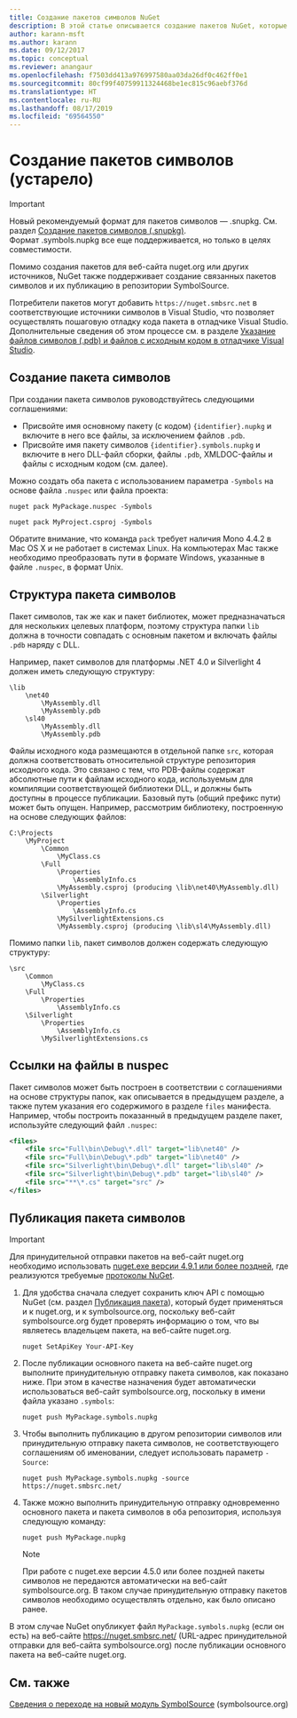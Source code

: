 ```yaml
---
title: Создание пакетов символов NuGet
description: В этой статье описывается создание пакетов NuGet, которые содержат только символы, для поддержки отладки других пакетов NuGet в Visual Studio.
author: karann-msft
ms.author: karann
ms.date: 09/12/2017
ms.topic: conceptual
ms.reviewer: anangaur
ms.openlocfilehash: f7503dd413a976997580aa03da26df0c462ff0e1
ms.sourcegitcommit: 80cf99f40759911324468be1ec815c96aebf376d
ms.translationtype: HT
ms.contentlocale: ru-RU
ms.lasthandoff: 08/17/2019
ms.locfileid: "69564550"
---
```

# <a name="creating-symbol-packages-legacy"></a>Создание пакетов символов (устарело)

> [!Important]
> Новый рекомендуемый формат для пакетов символов — .snupkg. См. раздел [Создание пакетов символов (.snupkg)](Symbol-Packages-snupkg.md). </br>
> Формат .symbols.nupkg все еще поддерживается, но только в целях совместимости.

Помимо создания пакетов для веб-сайта nuget.org или других источников, NuGet также поддерживает создание связанных пакетов символов и их публикацию в репозитории SymbolSource.

Потребители пакетов могут добавить `https://nuget.smbsrc.net` в соответствующие источники символов в Visual Studio, что позволяет осуществлять пошаговую отладку кода пакета в отладчике Visual Studio. Дополнительные сведения об этом процессе см. в разделе [Указание файлов символов (.pdb) и файлов с исходным кодом в отладчике Visual Studio](/visualstudio/debugger/specify-symbol-dot-pdb-and-source-files-in-the-visual-studio-debugger).

## <a name="creating-a-symbol-package"></a>Создание пакета символов

При создании пакета символов руководствуйтесь следующими соглашениями:

- Присвойте имя основному пакету (с кодом) `{identifier}.nupkg` и включите в него все файлы, за исключением файлов `.pdb`.
- Присвойте имя пакету символов `{identifier}.symbols.nupkg` и включите в него DLL-файл сборки, файлы `.pdb`, XMLDOC-файлы и файлы с исходным кодом (см. далее).

Можно создать оба пакета с использованием параметра `-Symbols` на основе файла `.nuspec` или файла проекта:

```cli
nuget pack MyPackage.nuspec -Symbols

nuget pack MyProject.csproj -Symbols
```

Обратите внимание, что команда `pack` требует наличия Mono 4.4.2 в Mac OS X и не работает в системах Linux. На компьютерах Mac также необходимо преобразовать пути в формате Windows, указанные в файле `.nuspec`, в формат Unix.

## <a name="symbol-package-structure"></a>Структура пакета символов

Пакет символов, так же как и пакет библиотек, может предназначаться для нескольких целевых платформ, поэтому структура папки `lib` должна в точности совпадать с основным пакетом и включать файлы `.pdb` наряду с DLL.

Например, пакет символов для платформы .NET 4.0 и Silverlight 4 должен иметь следующую структуру:

    \lib
        \net40
            \MyAssembly.dll
            \MyAssembly.pdb
        \sl40
            \MyAssembly.dll
            \MyAssembly.pdb

Файлы исходного кода размещаются в отдельной папке `src`, которая должна соответствовать относительной структуре репозитория исходного кода. Это связано с тем, что PDB-файлы содержат абсолютные пути к файлам исходного кода, используемым для компиляции соответствующей библиотеки DLL, и должны быть доступны в процессе публикации. Базовый путь (общий префикс пути) может быть опущен. Например, рассмотрим библиотеку, построенную на основе следующих файлов:

    C:\Projects
        \MyProject
            \Common
                \MyClass.cs
            \Full
                \Properties
                    \AssemblyInfo.cs
                \MyAssembly.csproj (producing \lib\net40\MyAssembly.dll)
            \Silverlight
                \Properties
                    \AssemblyInfo.cs
                \MySilverlightExtensions.cs
                \MyAssembly.csproj (producing \lib\sl4\MyAssembly.dll)

Помимо папки `lib`, пакет символов должен содержать следующую структуру:

    \src
        \Common
            \MyClass.cs
        \Full
            \Properties
                \AssemblyInfo.cs
        \Silverlight
            \Properties
                \AssemblyInfo.cs
            \MySilverlightExtensions.cs

## <a name="referring-to-files-in-the-nuspec"></a>Ссылки на файлы в nuspec

Пакет символов может быть построен в соответствии с соглашениями на основе структуры папок, как описывается в предыдущем разделе, а также путем указания его содержимого в разделе `files` манифеста. Например, чтобы построить показанный в предыдущем разделе пакет, используйте следующий файл `.nuspec`:

```xml
<files>
    <file src="Full\bin\Debug\*.dll" target="lib\net40" />
    <file src="Full\bin\Debug\*.pdb" target="lib\net40" />
    <file src="Silverlight\bin\Debug\*.dll" target="lib\sl40" />
    <file src="Silverlight\bin\Debug\*.pdb" target="lib\sl40" />
    <file src="**\*.cs" target="src" />
</files>
```

## <a name="publishing-a-symbol-package"></a>Публикация пакета символов

> [!Important]
> Для принудительной отправки пакетов на веб-сайт nuget.org необходимо использовать [nuget.exe версии 4.9.1 или более поздней](https://www.nuget.org/downloads), где реализуются требуемые [протоколы NuGet](../api/nuget-protocols.md).

1. Для удобства сначала следует сохранить ключ API с помощью NuGet (см. раздел [Публикация пакета](../nuget-org/publish-a-package.md)), который будет применяться и к nuget.org, и к symbolsource.org, поскольку веб-сайт symbolsource.org будет проверять информацию о том, что вы являетесь владельцем пакета, на веб-сайте nuget.org.

    ```cli
    nuget SetApiKey Your-API-Key
    ```

2. После публикации основного пакета на веб-сайте nuget.org выполните принудительную отправку пакета символов, как показано ниже. При этом в качестве назначения будет автоматически использоваться веб-сайт symbolsource.org, поскольку в имени файла указано `.symbols`:

    ```cli
    nuget push MyPackage.symbols.nupkg
    ```

3. Чтобы выполнить публикацию в другом репозитории символов или принудительную отправку пакета символов, не соответствующего соглашениям об именовании, следует использовать параметр `-Source`:

    ```cli
    nuget push MyPackage.symbols.nupkg -source https://nuget.smbsrc.net/
    ```

4. Также можно выполнить принудительную отправку одновременно основного пакета и пакета символов в оба репозитория, используя следующую команду:

    ```cli
    nuget push MyPackage.nupkg
    ```

   > [!Note]
   > При работе с nuget.exe версии 4.5.0 или более поздней пакеты символов не передаются автоматически на веб-сайт symbolsource.org. В таком случае принудительную отправку пакетов символов необходимо осуществлять отдельно, как было описано ранее.
   
В этом случае NuGet опубликует файл `MyPackage.symbols.nupkg` (если он есть) на веб-сайте https://nuget.smbsrc.net/ (URL-адрес принудительной отправки для веб-сайта symbolsource.org) после публикации основного пакета на веб-сайте nuget.org.

## <a name="see-also"></a>См. также

[Сведения о переходе на новый модуль SymbolSource](https://tripleemcoder.com/2015/10/04/moving-to-the-new-symbolsource-engine/) (symbolsource.org)
